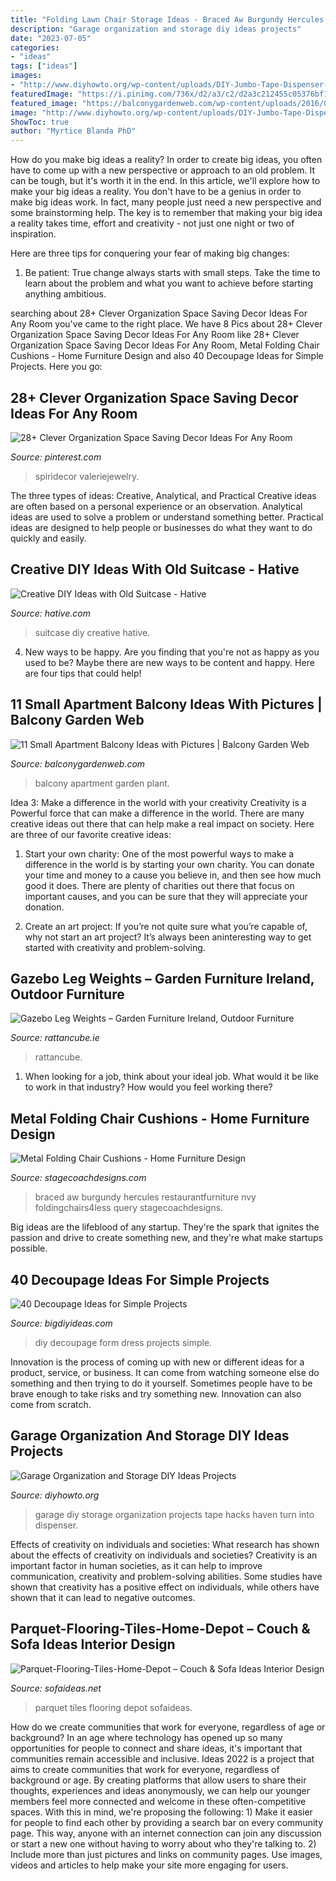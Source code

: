 ```yaml
---
title: "Folding Lawn Chair Storage Ideas - Braced Aw Burgundy Hercules Restaurantfurniture Nvy Foldingchairs4less Query Stagecoachdesigns"
description: "Garage organization and storage diy ideas projects"
date: "2023-07-05"
categories:
- "ideas"
tags: ["ideas"]
images:
- "http://www.diyhowto.org/wp-content/uploads/DIY-Jumbo-Tape-Dispenser-Garage-Organization-and-Storage-DIY-Ideas-Projects-DIYHowto.jpg"
featuredImage: "https://i.pinimg.com/736x/d2/a3/c2/d2a3c212455c05376bf1b7aac8bc45a6.jpg"
featured_image: "https://balconygardenweb.com/wp-content/uploads/2016/02/small-balcony-2.jpg"
image: "http://www.diyhowto.org/wp-content/uploads/DIY-Jumbo-Tape-Dispenser-Garage-Organization-and-Storage-DIY-Ideas-Projects-DIYHowto.jpg"
ShowToc: true
author: "Myrtice Blanda PhD"
---
```



How do you make big ideas a reality?
In order to create big ideas, you often have to come up with a new perspective or approach to an old problem. It can be tough, but it's worth it in the end. In this article, we'll explore how to make your big ideas a reality.
You don't have to be a genius in order to make big ideas work. In fact, many people just need a new perspective and some brainstorming help. The key is to remember that making your big idea a reality takes time, effort and creativity - not just one night or two of inspiration.

Here are three tips for conquering your fear of making big changes: 
1) Be patient: True change always starts with small steps. Take the time to learn about the problem and what you want to achieve before starting anything ambitious.

	

		
searching about 28+ Clever Organization Space Saving Decor Ideas For Any Room you've came to the right place. We have 8 Pics about 28+ Clever Organization Space Saving Decor Ideas For Any Room like 28+ Clever Organization Space Saving Decor Ideas For Any Room, Metal Folding Chair Cushions - Home Furniture Design and also 40 Decoupage Ideas for Simple Projects. Here you go:
		
    
## 28+ Clever Organization Space Saving Decor Ideas For Any Room

<img loading=lazy src="https://i.pinimg.com/736x/d2/a3/c2/d2a3c212455c05376bf1b7aac8bc45a6.jpg" onerror="this.onerror=null;this.src='https://tse4.mm.bing.net/th?id=OIP.brMhd9-wgyqN1SmNLYoxbwHaLJ&amp;pid=15.1';" alt="28+ Clever Organization Space Saving Decor Ideas For Any Room">

_Source: pinterest.com_

>spiridecor valeriejewelry. 

	

The three types of ideas: Creative, Analytical, and Practical
Creative ideas are often based on a personal experience or an observation. Analytical ideas are used to solve a problem or understand something better. Practical ideas are designed to help people or businesses do what they want to do quickly and easily.

    
## Creative DIY Ideas With Old Suitcase - Hative

<img loading=lazy src="https://hative.com/wp-content/uploads/2015/01/old-suitcase-ideas/8-old-suitcase-ideas.jpg" onerror="this.onerror=null;this.src='https://tse1.mm.bing.net/th?id=OIP.hZISq40ATvNM5sFC0EF65wHaJ4&amp;pid=15.1';" alt="Creative DIY Ideas with Old Suitcase - Hative">

_Source: hative.com_

>suitcase diy creative hative. 

	

4. New ways to be happy.
Are you finding that you're not as happy as you used to be? Maybe there are new ways to be content and happy. Here are four tips that could help!

    
## 11 Small Apartment Balcony Ideas With Pictures | Balcony Garden Web

<img loading=lazy src="https://balconygardenweb.com/wp-content/uploads/2016/02/small-balcony-2.jpg" onerror="this.onerror=null;this.src='https://tse1.mm.bing.net/th?id=OIP.kbFXWtoejHZcHAn0QUYPtwHaJ-&amp;pid=15.1';" alt="11 Small Apartment Balcony Ideas with Pictures | Balcony Garden Web">

_Source: balconygardenweb.com_

>balcony apartment garden plant. 

	

Idea 3: Make a difference in the world with your creativity
Creativity is a Powerful force that can make a difference in the world. There are many creative ideas out there that can help make a real impact on society. Here are three of our favorite creative ideas:
1. Start your own charity: One of the most powerful ways to make a difference in the world is by starting your own charity. You can donate your time and money to a cause you believe in, and then see how much good it does. There are plenty of charities out there that focus on important causes, and you can be sure that they will appreciate your donation.

2. Create an art project: If you’re not quite sure what you’re capable of, why not start an art project? It’s always been aninteresting way to get started with creativity and problem-solving.

    
## Gazebo Leg Weights – Garden Furniture Ireland, Outdoor Furniture

<img loading=lazy src="https://www.rattancube.ie/wp-content/uploads/2013/02/BB-GA292-764x999.jpg" onerror="this.onerror=null;this.src='https://tse3.mm.bing.net/th?id=OIP.Y5eiYzR5CYPE_3IkMI_sFQHaJr&amp;pid=15.1';" alt="Gazebo Leg Weights – Garden Furniture Ireland, Outdoor Furniture">

_Source: rattancube.ie_

>rattancube. 

	

1) When looking for a job, think about your ideal job. What would it be like to work in that industry? How would you feel working there?

    
## Metal Folding Chair Cushions - Home Furniture Design

<img loading=lazy src="https://www.stagecoachdesigns.com/wp-content/uploads/2015/09/Metal-Folding-Chair-Cushions.jpg" onerror="this.onerror=null;this.src='https://tse1.mm.bing.net/th?id=OIP.-hht--sdT18YbYyp2gRANAHaHa&amp;pid=15.1';" alt="Metal Folding Chair Cushions - Home Furniture Design">

_Source: stagecoachdesigns.com_

>braced aw burgundy hercules restaurantfurniture nvy foldingchairs4less query stagecoachdesigns. 

	

Big ideas are the lifeblood of any startup. They're the spark that ignites the passion and drive to create something new, and they're what make startups possible.

    
## 40 Decoupage Ideas For Simple Projects

<img loading=lazy src="https://bigdiyideas.com/wp-content/uploads/2015/03/DIY-Dress-Form-polkadotcloset2.jpg" onerror="this.onerror=null;this.src='https://tse1.mm.bing.net/th?id=OIP.svP2kmbWSQE6jiezymGx4gHaLH&amp;pid=15.1';" alt="40 Decoupage Ideas for Simple Projects">

_Source: bigdiyideas.com_

>diy decoupage form dress projects simple. 

	

Innovation is the process of coming up with new or different ideas for a product, service, or business. It can come from watching someone else do something and then trying to do it yourself. Sometimes people have to be brave enough to take risks and try something new. Innovation can also come from scratch.

    
## Garage Organization And Storage DIY Ideas Projects

<img loading=lazy src="http://www.diyhowto.org/wp-content/uploads/DIY-Jumbo-Tape-Dispenser-Garage-Organization-and-Storage-DIY-Ideas-Projects-DIYHowto.jpg" onerror="this.onerror=null;this.src='https://tse1.mm.bing.net/th?id=OIP.874zKIyiRZQDiifCcVZS1AHaLD&amp;pid=15.1';" alt="Garage Organization and Storage DIY Ideas Projects">

_Source: diyhowto.org_

>garage diy storage organization projects tape hacks haven turn into dispenser. 

	

Effects of creativity on individuals and societies: What research has shown about the effects of creativity on individuals and societies?
Creativity is an important factor in human societies, as it can help to improve communication, creativity and problem-solving abilities. Some studies have shown that creativity has a positive effect on individuals, while others have shown that it can lead to negative outcomes.

    
## Parquet-Flooring-Tiles-Home-Depot – Couch &amp; Sofa Ideas Interior Design

<img loading=lazy src="http://sofaideas.net/wp-content/uploads/2015/06/Parquet-Flooring-Tiles-Home-Depot.jpg" onerror="this.onerror=null;this.src='https://tse1.mm.bing.net/th?id=OIP.TZgphxB2lMzqzZVcT1ZnJQHaE6&amp;pid=15.1';" alt="Parquet-Flooring-Tiles-Home-Depot – Couch &amp; Sofa Ideas Interior Design">

_Source: sofaideas.net_

>parquet tiles flooring depot sofaideas. 

	

How do we create communities that work for everyone, regardless of age or background?
In an age where technology has opened up so many opportunities for people to connect and share ideas, it's important that communities remain accessible and inclusive. Ideas 2022 is a project that aims to create communities that work for everyone, regardless of background or age. By creating platforms that allow users to share their thoughts, experiences and ideas anonymously, we can help our younger members feel more connected and welcome in these often-competitive spaces. With this in mind, we're proposing the following: 1) Make it easier for people to find each other by providing a search bar on every community page. This way, anyone with an internet connection can join any discussion or start a new one without having to worry about who they're talking to. 2) Include more than just pictures and links on community pages. Use images, videos and articles to help make your site more engaging for users.

